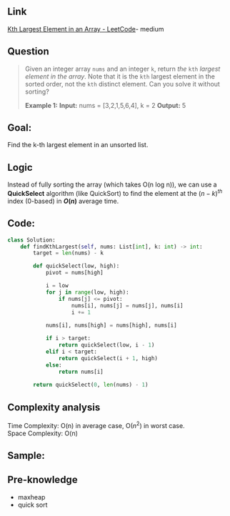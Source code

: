## Link
[Kth Largest Element in an Array - LeetCode](https://leetcode.com/problems/kth-largest-element-in-an-array/description/)- medium
## Question
>Given an integer array `nums` and an integer `k`, return _the_ `kth` _largest element in the array_.
>Note that it is the `kth` largest element in the sorted order, not the `kth` distinct element.
>Can you solve it without sorting?
>
>**Example 1:**
>	**Input:** nums = [3,2,1,5,6,4], k = 2
>	**Output:** 5

## Goal:
Find the k-th largest element in an unsorted list. 

## Logic
Instead of fully sorting the array (which takes O(n log n)), we can use a **QuickSelect** algorithm (like QuickSort) to find the element at the $(n - k)^{th}$ index (0-based) in **$O(n)$** average time.

## Code:
```python
class Solution:
    def findKthLargest(self, nums: List[int], k: int) -> int:
        target = len(nums) - k

        def quickSelect(low, high):
            pivot = nums[high]

            i = low
            for j in range(low, high):
                if nums[j] <= pivot:
                    nums[i], nums[j] = nums[j], nums[i]
                    i += 1
            
            nums[i], nums[high] = nums[high], nums[i]

            if i > target:
                return quickSelect(low, i - 1)
            elif i < target:
                return quickSelect(i + 1, high)
            else:
                return nums[i]
            
        return quickSelect(0, len(nums) - 1)
```

## Complexity analysis
Time Complexity: O(n) in average case, O($n^2$) in worst case.  
Space Complexity: O(n)


## Sample: 


## Pre-knowledge
- maxheap
- quick sort
